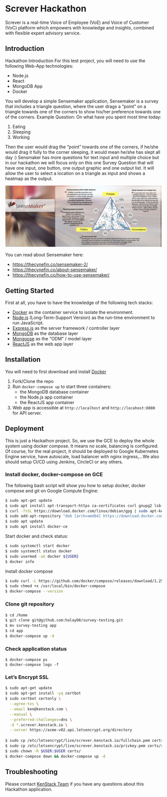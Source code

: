 # Screver Hackathon

Screver is a real-time Voice of Employee (VoE) and Voice of Customer (VoC) platform which
empowers with knowledge and insights, combined with flexible expert advisory service.

## Introduction

Hackathon Introduction
For this test project, you will need to use the following Web-App technologies:
- Node.js
- React
- MongoDB App
- Docker

You will develop a simple Sensemaker application, Sensemaker is a survey that includes a
triangle question, where the user drags a “point” on a triangle towards one of the corners to
show his/her preference towards one of the corners.
Example Question:
On what have you spent most time today:

1. Eating
2. Sleeping
3. Working

Then the user would drag the “point” towards one of the corners, if he/she would drag it fully to
the corner sleeping, it would mean he/she has slept all day :)
Sensmaker has more questions for text input and multiple choice but in our hackathon we will
focus only on this one Survey Question that will have one input, one button, one output graphic
and one output list. It will allow the user to select a location on a triangle as input and shows a
heatmap as the output.

![Sensemarker Heatmap](sensemarker.png)

You can read about Sensemaker here:

- https://thecynefin.co/sensemaker-2/
- https://thecynefin.co/about-sensemaker/
- https://thecynefin.co/how-to-use-sensemaker/

## Getting Started

First at all, you have to have the knowledge of the following tech stacks:

- [Docker](https://www.docker.com/) as the container service to isolate the environment.
- [Node.js](https://nodejs.org/en/) (Long-Term-Support Version) as the run-time environment to run JavaScript.
- [Express.js](https://expressjs.com/) as the server framework / controller layer
- [MongoDB](https://www.mongodb.com/) as the database layer
- [Mongoose](https://mongoosejs.com/) as the "ODM" / model layer
- [ReactJS](https://reactjs.org/) as the web app layer

## Installation

You will need to first download and install [Docker](https://www.docker.com)

1.  Fork/Clone the repo
2.  Run `docker-compose up` to start three containers:
    - the MongoDB database container
    - the Node.js app container
    - the ReactJS app container
3.  Web app is accessible at `http://localhost` and `http://locahost:8080` for API server.

## Deployment

This is just a Hackathon project. So, we use the GCE to deploy the whole system using docker compose. It means no scale, balancing is configured. Of course, for the real project, it should be deployed to Google Kubernetes Engine service, have autoscale, load balancer with nginx ingress,...We also should setup CI/CD using Jenkins, CircleCI or any others.

### Install docker, docker-compose on GCE
The following bash script will show you how to setup docker, docker compose and git on Google Compute Engine:
```sh
$ sudo apt-get update
$ sudo apt install apt-transport-https ca-certificates curl gnupg2 lsb-release software-properties-common
$ curl -fsSL https://download.docker.com/linux/debian/gpg | sudo apt-key add -
$ sudo add-apt-repository "deb [arch=amd64] https://download.docker.com/linux/debian $(lsb_release -cs) stable"
$ sudo apt update
$ sudo apt install docker-ce
```

Start docker and check status:
```sh
$ sudo systemctl start docker
$ sudo systemctl status docker
$ sudo usermod -aG docker ${USER}
$ docker info
```

Install docker compose
```sh
$ sudo curl -L https://github.com/docker/compose/releases/download/1.25.3/docker-compose-`uname -s`-`uname -m` -o /usr/local/bin/docker-compose
$ sudo chmod +x /usr/local/bin/docker-compose
$ docker-compose --version
```

### Clone git repository
```sh
$ cd /home
$ git clone git@github.com:halay08/survey-testing.git
$ mv survey-testing app
$ cd app
$ docker-compose up -d
```

### Check application status
```
$ docker-compose ps
$ docker-compose logs -f
```

### Let’s Encrypt SSL

```sh
$ sudo apt-get update
$ sudo apt-get install -yq certbot
$ sudo certbot certonly \
  --agree-tos \
  --email ken@kenstack.com \
  --manual \
  --preferred-challenges=dns \
  -d *.screver.kenstack.io \
  --server https://acme-v02.api.letsencrypt.org/directory

$ sudo cp /etc/letsencrypt/live/screver.kenstack.io/fullchain.pem certs/screver.kenstack.io.crt
$ sudo cp /etc/letsencrypt/live/screver.kenstack.io/privkey.pem certs/screver.kenstack.io.key
$ sudo chown -R $USER:$USER certs/
$ docker-compose down && docker-compose up -d
```

## Troubleshooting

Please contact [KenStack Team](dev@kenstack.io) if you have any questions about this Hackathon application.